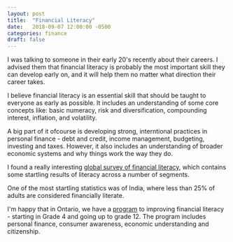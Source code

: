 ```yaml
---
layout: post
title:  "Financial Literacy"
date:   2018-09-07 12:00:00 -0500
categories: finance
draft: false
---
```


I was talking to someone in their early 20's recently about their careers. I advised them that financial literacy is probably the most important skill they can develop early on, and it will help them no matter what direction their career takes.

I believe financial literacy is an essential skill that should be taught to everyone as early as possible. It includes an understanding of some core concepts like: basic numeracy, risk and diversification, compounding interest, inflation, and volatility.

A big part of it ofcourse is developing strong, interntional practices in personal finance - debt and credit, income management, budgeting, investing and taxes. However, it also includes an understanding of broader economic systems and why things work the way they do.

I found a really interesting [global survey of financial literacy](https://responsiblefinanceforum.org/wp-content/uploads/2015/12/2015-Finlit_paper_17_F3_SINGLES.pdf), which contains some startling results of literacy across a number of segments. 

One of the most startling statistics was of India, where less than 25% of adults are considered financially literate. 

I'm happy that in Ontario, we have a [program](http://www.edu.gov.on.ca/eng/surveyLiteracy.html) to improving financial literacy - starting in Grade 4 and going up to grade 12. The program includes personal finance, consumer awareness, economic understanding and citizenship.